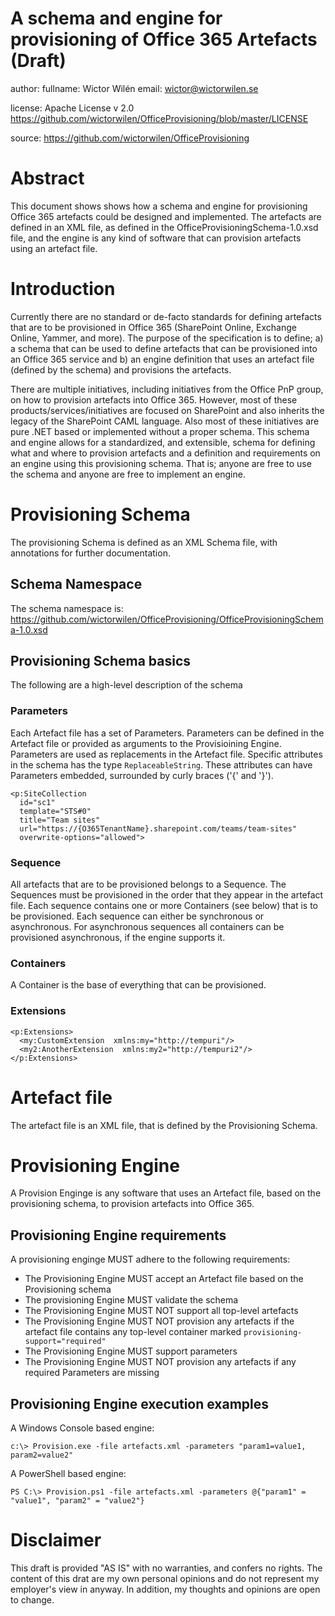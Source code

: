 # A schema and engine for provisioning of Office 365 Artefacts (Draft)
author:
  fullname: Wictor Wilén
  email: wictor@wictorwilen.se

license:
    Apache License v 2.0
    https://github.com/wictorwilen/OfficeProvisioning/blob/master/LICENSE

source: 
    https://github.com/wictorwilen/OfficeProvisioning


# Abstract

This document shows shows how a schema and engine for provisioning Office 365 
artefacts could be designed and implemented. The artefacts are defined in an 
XML file, as defined in the OfficeProvisioningSchema-1.0.xsd file, and the 
engine is any kind of software that can provision artefacts using an artefact
file. 

# Introduction

Currently there are no standard or de-facto standards for defining artefacts
that are to be provisioned in Office 365 (SharePoint Online, Exchange Online, 
Yammer, and more). The purpose of the specification is to define; a) a schema
that can be used to define artefacts that can be provisioned into an Office 365
service and b) an engine definition that uses an artefact file (defined by the
schema) and provisions the artefacts.

There are multiple initiatives, including initiatives from the Office 
PnP group, on how to provision artefacts into Office 365. However, most of 
these products/services/initiatives are focused on SharePoint and also inherits
the legacy of the SharePoint CAML language. Also most of these initiatives
are pure .NET based or implemented without a proper schema. This schema and 
engine allows for a standardized, and extensible, schema for defining what and
where to provision artefacts and a definition and requirements on an engine
using this provisioning schema. That is; anyone are free to use the schema and 
anyone are free to implement an engine.


# Provisioning Schema

The provisioning Schema is defined as an XML Schema file, with annotations for 
further documentation. 

## Schema Namespace
The schema namespace is: 
    https://github.com/wictorwilen/OfficeProvisioning/OfficeProvisioningSchema-1.0.xsd

## Provisioning Schema basics

The following are a high-level description of the schema

### Parameters

Each Artefact file has a set of Parameters. Parameters can be defined in the 
Artefact file or provided as arguments to the Provisioining Engine.
Parameters are used as replacements in the Artefact file. Specific attributes
in the schema has the type `ReplaceableString`. These attributes can have 
Parameters embedded, surrounded by curly braces ('{' and '}').

~~~
<p:SiteCollection 
  id="sc1" 
  template="STS#0" 
  title="Team sites" 
  url="https://{O365TenantName}.sharepoint.com/teams/team-sites"
  overwrite-options="allowed">
~~~

### Sequence

All artefacts that are to be provisioned belongs to a Sequence. The Sequences
must be provisioned in the order that they appear in the artefact file. Each 
sequence contains one or more Containers (see below) that is to be provisioned.
Each sequence can either be synchronous or asynchronous. For asynchronous 
sequences all containers can be provisioned asynchronous, if the engine 
supports it.

### Containers

A Container is the base of everything that can be provisioned.

### Extensions

~~~
<p:Extensions>
  <my:CustomExtension  xmlns:my="http://tempuri"/>
  <my2:AnotherExtension  xmlns:my2="http://tempuri2"/>
</p:Extensions>
~~~

# Artefact file 

The artefact file is an XML file, that is defined by the Provisioning Schema.

# Provisioning Engine

A Provision Enginge is any software that uses an Artefact file, based on the 
provisioning schema, to provision artefacts into Office 365.

## Provisioning Engine requirements

A provisioning enginge MUST adhere to the following requirements:

* The Provisioning Engine MUST accept an Artefact file based on the 
Provisioning schema
* The provisioning Engine MUST validate the schema
* The Provisioning Engine MUST NOT support all top-level artefacts
* The Provisioning Engine MUST NOT provision any artefacts if the artefact
file contains any top-level container marked `provisioning-support="required"`
* The Provisioning Engine MUST support parameters
* The Provisioning Engine MUST NOT provision any artefacts if any required
Parameters are missing

## Provisioning Engine execution examples

A Windows Console based engine:
~~~
c:\> Provision.exe -file artefacts.xml -parameters "param1=value1, param2=value2"
~~~

A PowerShell based engine:
~~~
PS C:\> Provision.ps1 -file artefacts.xml -parameters @{"param1" = "value1", "param2" = "value2"}
~~~

# Disclaimer

This draft is provided "AS IS" with no warranties, and confers no rights. The 
content of this drat are my own personal opinions and do not represent my 
employer's view in anyway. In addition, my thoughts and opinions are open to 
change. 
